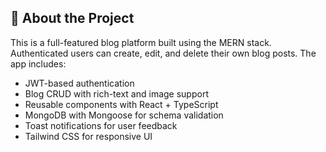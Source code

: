 ## 📝 About the Project

This is a full-featured blog platform built using the MERN stack. Authenticated users can create, edit, and delete their own blog posts. The app includes:

- JWT-based authentication
- Blog CRUD with rich-text and image support
- Reusable components with React + TypeScript
- MongoDB with Mongoose for schema validation
- Toast notifications for user feedback
- Tailwind CSS for responsive UI
